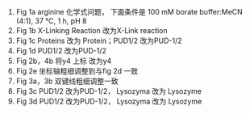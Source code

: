 1. Fig 1a arginine 化学式问题， 下面条件是 100 mM borate buffer:MeCN
(4:1), 37 ℃, 1 h, pH 8
2. Fig 1b X-Linking Reaction 改为X-Link reaction
3. Fig 1c Proteins 改为 Protein；PUD1/2 改为PUD-1/2
4. Fig 1d PUD1/2 改为PUD-1/2
5. Fig 2b，4b 将y4 上标 改为y4
6. Fig 2e 坐标轴粗细调整到与fig 2d 一致
7. Fig 3a，3b 双键线粗细调整一致
8. Fig 3c PUD1/2 改为PUD-1/2， Lysozyma 改为 Lysozyme
9. Fig 3d PUD1/2 改为PUD-1/2， Lysozyma 改为 Lysozyme